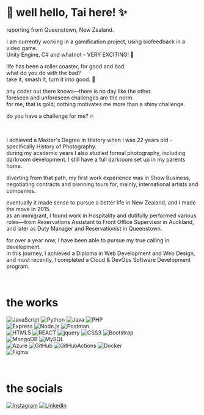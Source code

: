 # 💫 well hello, Tai here! ✨

reporting from Queenstown, New Zealand. 

I am currently working in a gamification project, using biofeedback in a video game.<br>Unity Engine, C# and whatnot - VERY EXCITING! 🚀


life has been a roller coaster, for good and bad.<br>
what do you do with the bad?<br>
take it, smash it, turn it into good. 💪<br>

any coder out there knows—there is no day like the other.<br>foreseen and unforeseen challenges are the norm.<br>for me, that is gold; nothing motivates me more than a shiny challenge.

do you have a challenge for me? 🔥

<br>

I achieved a Master's Degree in History when I was 22 years old - specifically History of Photography.<br>
during my academic years I also studied formal photography, including darkroom development. I still have a full darkroom set up in my parents home.

diverting from that path, my first work experience was in Show Business, negotiating contracts and planning tours for, mainly, international artists and companies.

eventually it made sense to pursue a better life in New Zealand, and I made the move in 2015.<br>
as an immigrant, I found work in Hospitality and dutifully performed various roles—from Reservations Assistant to Front Office Supervisor in Auckland, and later as Duty Manager and Reservationist in Queenstown.

for over a year now, I have been able to pursue my true calling in development.<br>in this journey, I achieved a Diploma in Web Development and Web Design, and most recently, I completed a Cloud & DevOps Software Development program.



<br>

# the works

![JavaScript](https://skillicons.dev/icons?i=js) ![Python](https://skillicons.dev/icons?i=py)
![Java](https://skillicons.dev/icons?i=java) ![PHP](https://skillicons.dev/icons?i=php) <br>![Express](https://skillicons.dev/icons?i=express) ![Node.js](https://skillicons.dev/icons?i=nodejs) ![Postman](https://skillicons.dev/icons?i=postman) <br>![HTML5](https://skillicons.dev/icons?i=html)  ![REACT](https://skillicons.dev/icons?i=react) ![jquery](https://skillicons.dev/icons?i=jquery) ![CSS3](https://skillicons.dev/icons?i=css) ![Bootstrap](https://skillicons.dev/icons?i=bootstrap) <br> ![MongoDB](https://skillicons.dev/icons?i=mongo) ![MySQL](https://skillicons.dev/icons?i=mysql)  <br>![Azure](https://skillicons.dev/icons?i=azure)  ![GitHub](https://skillicons.dev/icons?i=github) ![GitHubActions](https://skillicons.dev/icons?i=githubactions) ![Docker](https://skillicons.dev/icons?i=docker) <br>![Figma](https://skillicons.dev/icons?i=figma)  


<br>


# the socials

<a href="https://instagram.com/taiagnoletto" target="_blank"><img src="https://skillicons.dev/icons?i=instagram" alt="Instagram"></a>
<a href="https://linkedin.com/in/taiagnoletto/" target="_blank"><img src="https://skillicons.dev/icons?i=linkedin" alt="LinkedIn"></a>